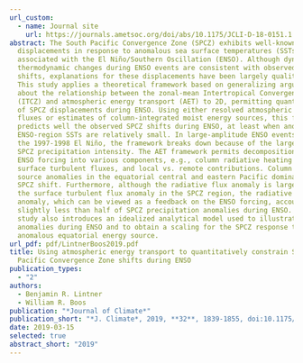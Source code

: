 ```yaml
---
url_custom:
  - name: Journal site
    url: https://journals.ametsoc.org/doi/abs/10.1175/JCLI-D-18-0151.1
abstract: The South Pacific Convergence Zone (SPCZ) exhibits well-known spatial
  displacements in response to anomalous sea surface temperatures (SSTs)
  associated with the El Niño/Southern Oscillation (ENSO). Although dynamic and
  thermodynamic changes during ENSO events are consistent with observed SPCZ
  shifts, explanations for these displacements have been largely qualitative.
  This study applies a theoretical framework based on generalizing arguments
  about the relationship between the zonal-mean Intertropical Convergence Zone
  (ITCZ) and atmospheric energy transport (AET) to 2D, permitting quantification
  of SPCZ displacements during ENSO. Using either resolved atmospheric energy
  fluxes or estimates of column-integrated moist energy sources, this framework
  predicts well the observed SPCZ shifts during ENSO, at least when anomalous
  ENSO-region SSTs are relatively small. In large-amplitude ENSO events, such as
  the 1997-1998 El Niño, the framework breaks down because of the large change
  SPCZ precipitation intensity. The AET framework permits decomposition of the
  ENSO forcing into various components, e.g., column radiative heating vs.
  surface turbulent fluxes, and local vs. remote contributions. Column energy
  source anomalies in the equatorial central and eastern Pacific dominate the
  SPCZ shift. Furthermore, although the radiative flux anomaly is larger than
  the surface turbulent flux anomaly in the SPCZ region, the radiative flux
  anomaly, which can be viewed as a feedback on the ENSO forcing, accounts for
  slightly less than half of SPCZ precipitation anomalies during ENSO. This
  study also introduces an idealized analytical model used to illustrate AET
  anomalies during ENSO and to obtain a scaling for the SPCZ response to an
  anomalous equatorial energy source.
url_pdf: pdf/LintnerBoos2019.pdf
title: Using atmospheric energy transport to quantitatively constrain South
  Pacific Convergence Zone shifts during ENSO
publication_types:
  - "2"
authors:
  - Benjamin R. Lintner
  - William R. Boos
publication: "*Journal of Climate*"
publication_short: "*J. Climate*, 2019, **32**, 1839-1855, doi:10.1175/JCLI-D-18-0151.1"
date: 2019-03-15
selected: true
abstract_short: "2019"
---
```

